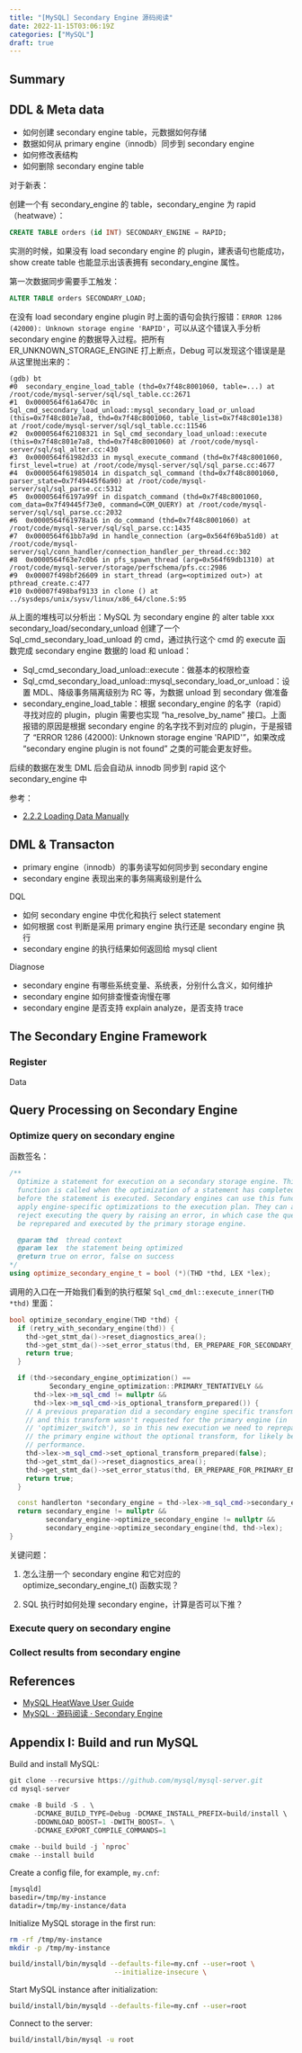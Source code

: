 ```yaml
---
title: "[MySQL] Secondary Engine 源码阅读"
date: 2022-11-15T03:06:19Z
categories: ["MySQL"]
draft: true
---
```


## Summary


## DDL & Meta data

- 如何创建 secondary engine table，元数据如何存储
- 数据如何从 primary engine（innodb）同步到 secondary engine
- 如何修改表结构
- 如何删除 secondary engine table

对于新表：

创建一个有 secondary_engine 的 table，secondary_engine 为 rapid（heatwave）：

```sql
CREATE TABLE orders (id INT) SECONDARY_ENGINE = RAPID;
```

实测的时候，如果没有 load secondary engine 的 plugin，建表语句也能成功，show create table 也能显示出该表拥有 secondary_engine 属性。

第一次数据同步需要手工触发：

```sql
ALTER TABLE orders SECONDARY_LOAD;
```

在没有 load secondary engine plugin 时上面的语句会执行报错：`ERROR 1286 (42000): Unknown storage engine 'RAPID'`，可以从这个错误入手分析 secondary engine 的数据导入过程。把所有 ER_UNKNOWN_STORAGE_ENGINE 打上断点，Debug 可以发现这个错误是是从这里抛出来的：

```gdb
(gdb) bt
#0  secondary_engine_load_table (thd=0x7f48c8001060, table=...) at /root/code/mysql-server/sql/sql_table.cc:2671
#1  0x0000564f61a6470c in Sql_cmd_secondary_load_unload::mysql_secondary_load_or_unload (this=0x7f48c801e7a8, thd=0x7f48c8001060, table_list=0x7f48c801e138) at /root/code/mysql-server/sql/sql_table.cc:11546
#2  0x0000564f62108321 in Sql_cmd_secondary_load_unload::execute (this=0x7f48c801e7a8, thd=0x7f48c8001060) at /root/code/mysql-server/sql/sql_alter.cc:430
#3  0x0000564f61982d33 in mysql_execute_command (thd=0x7f48c8001060, first_level=true) at /root/code/mysql-server/sql/sql_parse.cc:4677
#4  0x0000564f61985014 in dispatch_sql_command (thd=0x7f48c8001060, parser_state=0x7f49445f6a90) at /root/code/mysql-server/sql/sql_parse.cc:5312
#5  0x0000564f6197a99f in dispatch_command (thd=0x7f48c8001060, com_data=0x7f49445f73e0, command=COM_QUERY) at /root/code/mysql-server/sql/sql_parse.cc:2032
#6  0x0000564f61978a16 in do_command (thd=0x7f48c8001060) at /root/code/mysql-server/sql/sql_parse.cc:1435
#7  0x0000564f61bb7a9d in handle_connection (arg=0x564f69ba51d0) at /root/code/mysql-server/sql/conn_handler/connection_handler_per_thread.cc:302
#8  0x0000564f63e7c0b6 in pfs_spawn_thread (arg=0x564f69db1310) at /root/code/mysql-server/storage/perfschema/pfs.cc:2986
#9  0x00007f498bf26609 in start_thread (arg=<optimized out>) at pthread_create.c:477
#10 0x00007f498baf9133 in clone () at ../sysdeps/unix/sysv/linux/x86_64/clone.S:95
```

从上面的堆栈可以分析出：MySQL 为 secondary engine 的 alter table xxx secondary_load/secondary_unload 创建了一个 Sql_cmd_secondary_load_unload 的 cmd，通过执行这个 cmd 的 execute 函数完成 secondary engine 数据的 load 和 unload：
- Sql_cmd_secondary_load_unload::execute：做基本的权限检查
- Sql_cmd_secondary_load_unload::mysql_secondary_load_or_unload：设置 MDL、降级事务隔离级别为 RC 等，为数据 unload 到 secondary 做准备
- secondary_engine_load_table：根据 secondary_engine 的名字（rapid）寻找对应的 plugin，plugin 需要也实现 “ha_resolve_by_name” 接口。上面报错的原因是根据 secondary engine 的名字找不到对应的 plugin，于是报错了 “ERROR 1286 (42000): Unknown storage engine 'RAPID'”，如果改成 “secondary engine plugin is not found” 之类的可能会更友好些。

后续的数据在发生 DML 后会自动从 innodb 同步到 rapid 这个 secondary_engine 中

参考：
- [2.2.2 Loading Data Manually](https://dev.mysql.com/doc/heatwave/en/heatwave-loading-data-manually.html)

## DML & Transacton

- primary engine（innodb）的事务读写如何同步到 secondary engine
- secondary engine 表现出来的事务隔离级别是什么

DQL

- 如何 secondary engine 中优化和执行 select statement
- 如何根据 cost 判断是采用 primary engine 执行还是 secondary engine 执行
- secondary engine 的执行结果如何返回给 mysql client

Diagnose

- secondary engine 有哪些系统变量、系统表，分别什么含义，如何维护
- secondary engine 如何排查慢查询慢在哪
- secondary engine 是否支持 explain analyze，是否支持 trace

## The Secondary Engine Framework

### Register

Data

## Query Processing on Secondary Engine

### Optimize query on secondary engine

函数签名：

```C++
/**
  Optimize a statement for execution on a secondary storage engine. This
  function is called when the optimization of a statement has completed, just
  before the statement is executed. Secondary engines can use this function to
  apply engine-specific optimizations to the execution plan. They can also
  reject executing the query by raising an error, in which case the query will
  be reprepared and executed by the primary storage engine.

  @param thd  thread context
  @param lex  the statement being optimized
  @return true on error, false on success
*/
using optimize_secondary_engine_t = bool (*)(THD *thd, LEX *lex);
```

调用的入口在一开始我们看到的执行框架 `Sql_cmd_dml::execute_inner(THD *thd)` 里面：

```C++
bool optimize_secondary_engine(THD *thd) {
  if (retry_with_secondary_engine(thd)) {
    thd->get_stmt_da()->reset_diagnostics_area();
    thd->get_stmt_da()->set_error_status(thd, ER_PREPARE_FOR_SECONDARY_ENGINE);
    return true;
  }

  if (thd->secondary_engine_optimization() ==
          Secondary_engine_optimization::PRIMARY_TENTATIVELY &&
      thd->lex->m_sql_cmd != nullptr &&
      thd->lex->m_sql_cmd->is_optional_transform_prepared()) {
    // A previous preparation did a secondary engine specific transform,
    // and this transform wasn't requested for the primary engine (in
    // 'optimizer_switch'), so in this new execution we need to reprepare for
    // the primary engine without the optional transform, for likely better
    // performance.
    thd->lex->m_sql_cmd->set_optional_transform_prepared(false);
    thd->get_stmt_da()->reset_diagnostics_area();
    thd->get_stmt_da()->set_error_status(thd, ER_PREPARE_FOR_PRIMARY_ENGINE);
    return true;
  }

  const handlerton *secondary_engine = thd->lex->m_sql_cmd->secondary_engine();
  return secondary_engine != nullptr &&
         secondary_engine->optimize_secondary_engine != nullptr &&
         secondary_engine->optimize_secondary_engine(thd, thd->lex);
}
```

关键问题：

1. 怎么注册一个 secondary engine 和它对应的 optimize_secondary_engine_t() 函数实现？

1. SQL 执行时如何处理 secondary engine，计算是否可以下推？

### Execute query on secondary engine

### Collect results from secondary engine

## References

- [MySQL HeatWave User Guide](https://dev.mysql.com/doc/heatwave/en/heatwave-introduction.html)
- [MySQL · 源码阅读 · Secondary Engine](http://mysql.taobao.org/monthly/2020/11/04/)

## Appendix I: Build and run MySQL

Build and install MySQL:

```cpp
git clone --recursive https://github.com/mysql/mysql-server.git
cd mysql-server

cmake -B build -S . \
      -DCMAKE_BUILD_TYPE=Debug -DCMAKE_INSTALL_PREFIX=build/install \
      -DDOWNLOAD_BOOST=1 -DWITH_BOOST=. \
      -DCMAKE_EXPORT_COMPILE_COMMANDS=1
      
cmake --build build -j `nproc`
cmake --install build
```

Create a config file, for example, `my.cnf`:

```txt
[mysqld]
basedir=/tmp/my-instance
datadir=/tmp/my-instance/data
```

Initialize MySQL storage in the first run:

```sh
rm -rf /tmp/my-instance
mkdir -p /tmp/my-instance

build/install/bin/mysqld --defaults-file=my.cnf --user=root \
                          --initialize-insecure \
```

Start MySQL instance after initialization:

```sh
build/install/bin/mysqld --defaults-file=my.cnf --user=root
```

Connect to the server:

```sh
build/install/bin/mysql -u root
```
